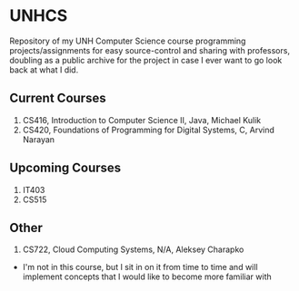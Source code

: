 # UNHCS
Repository of my UNH Computer Science course programming projects/assignments for easy source-control and sharing with professors, doubling as a public archive for the project in case I ever want to go look back at what I did.

## Current Courses
1. CS416, Introduction to Computer Science II, Java, Michael Kulik
2. CS420, Foundations of Programming for Digital Systems, C, Arvind Narayan

## Upcoming Courses
1. IT403
2. CS515

## Other
1. CS722, Cloud Computing Systems, N/A, Aleksey Charapko
 - I'm not in this course, but I sit in on it from time to time and will implement concepts that I would like to become more familiar with